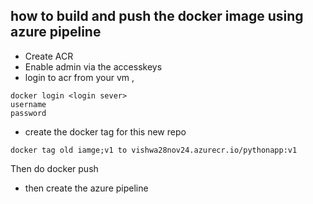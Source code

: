 ## how to build and push the docker image using azure pipeline 

* Create ACR 
* Enable admin via the accesskeys
* login to acr from your vm , 
``` 
docker login <login sever>
username
password
```
* create the docker tag for this new repo
``` 
docker tag old iamge;v1 to vishwa28nov24.azurecr.io/pythonapp:v1
```
Then do docker push

* then create the azure pipeline